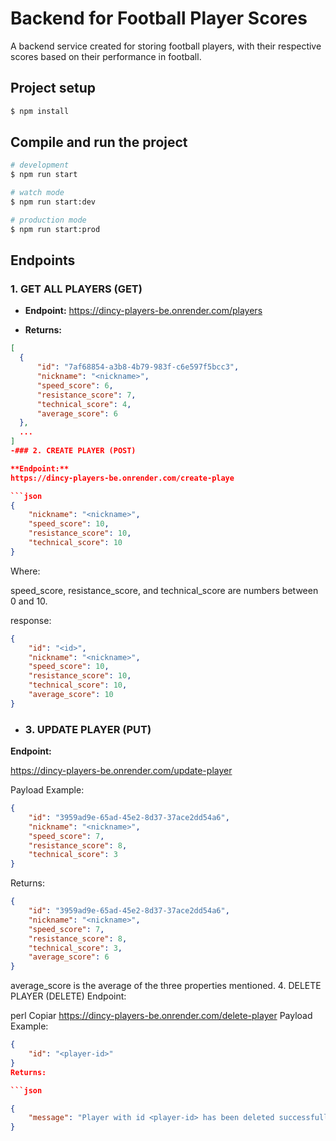 
# Backend for Football Player Scores

A backend service created for storing football players, with their respective scores based on their performance in football.

## Project setup

```bash
$ npm install
```

## Compile and run the project

```bash
# development
$ npm run start

# watch mode
$ npm run start:dev

# production mode
$ npm run start:prod
```

## Endpoints

### 1. GET ALL PLAYERS (GET)

- **Endpoint:**
https://dincy-players-be.onrender.com/players


- **Returns:**
```json
[
  {
      "id": "7af68854-a3b8-4b79-983f-c6e597f5bcc3",
      "nickname": "<nickname>", 
      "speed_score": 6,
      "resistance_score": 7,
      "technical_score": 4,
      "average_score": 6
  },
  ...
]
-### 2. CREATE PLAYER (POST)

**Endpoint:**
https://dincy-players-be.onrender.com/create-playe

```json
{
    "nickname": "<nickname>",
    "speed_score": 10, 
    "resistance_score": 10, 
    "technical_score": 10
}
```

Where:

speed_score, resistance_score, and technical_score are numbers between 0 and 10.

response:
```json 
{
    "id": "<id>", 
    "nickname": "<nickname>",
    "speed_score": 10,
    "resistance_score": 10,
    "technical_score": 10,
    "average_score": 10
}
```
- ### 3. UPDATE PLAYER (PUT)

**Endpoint:** 

https://dincy-players-be.onrender.com/update-player

Payload Example:

```json
{
    "id": "3959ad9e-65ad-45e2-8d37-37ace2dd54a6",
    "nickname": "<nickname>", 
    "speed_score": 7,
    "resistance_score": 8,
    "technical_score": 3
}
```
Returns:

```json
{
    "id": "3959ad9e-65ad-45e2-8d37-37ace2dd54a6",
    "nickname": "<nickname>", 
    "speed_score": 7,
    "resistance_score": 8,
    "technical_score": 3,
    "average_score": 6
}
```
average_score is the average of the three properties mentioned.
4. DELETE PLAYER (DELETE)
Endpoint:

perl
Copiar
https://dincy-players-be.onrender.com/delete-player
Payload Example:

```json
{
    "id": "<player-id>"
}
Returns:

```json

{
    "message": "Player with id <player-id> has been deleted successfully"
}
```


